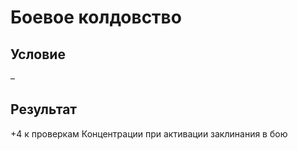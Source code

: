 # Боевое колдовство
## Условие
–
## Результат
+4 к проверкам Концентрации при активации заклинания в бою